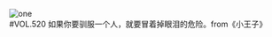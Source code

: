 ![one](http://image.wufazhuce.com/FqY7cPgD6nLbrZg-whbpImOXsCwt)
#VOL.520
如果你要驯服一个人，就要冒着掉眼泪的危险。from《小王子》